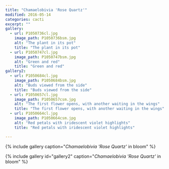 ```yaml
---
title: "Chamaelobivia 'Rose Quartz'"
modified: 2016-05-14
categories: cacti
excerpt: ""
gallery:
  - url: P1050736cl.jpg
    image_path: P1050736bsm.jpg
    alt: "The plant in its pot"
    title: "The plant in its pot"
  - url: P1050747cl.jpg
    image_path: P1050747bsm.jpg
    alt: "Green and red"
    title: "Green and red"
gallery2:    
  - url: P1050684cl.jpg
    image_path: P1050684bsm.jpg
    alt: "Buds viewed from the side"
    title: "Buds viewed from the side"
  - url: P1050657cl.jpg
    image_path: P1050657csm.jpg
    alt: "The first flower opens, with another waiting in the wings"
    title: "The first flower opens, with another waiting in the wings"
  - url: P1050664cl.jpg
    image_path: P1050664csm.jpg
    alt: "Red petals with iridescent violet highlights"
    title: "Red petals with iridescent violet highlights"    

---
```


{% include gallery caption="*Chamaelobivia 'Rose Quartz'* in bloom" %}

{% include gallery id="gallery2" caption="*Chamaelobivia 'Rose Quartz'* in bloom" %}

